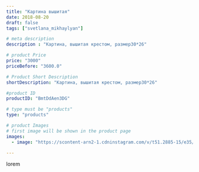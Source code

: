 ```yaml
---
title: "Картина вышитая"
date: 2018-08-20
draft: false
tags: ["svetlana_mikhaylyan"]

# meta description
description : "Картина, вышитая крестом, размер30*26"

# product Price
price: "3000"
priceBefore: "3600.0"

# Product Short Description
shortDescription: "Картина, вышитая крестом, размер30*26"

#product ID
productID: "BmtDdAen3DG"

# type must be "products"
type: "products"

# product Images
# first image will be shown in the product page
images:
  - image: "https://scontent-arn2-1.cdninstagram.com/v/t51.2885-15/e35/39092998_1736751326450250_8448617411908730880_n.jpg?se=7&tp=1&_nc_ht=scontent-arn2-1.cdninstagram.com&_nc_cat=106&_nc_ohc=NbFp_Z81uWoAX8-AQxr&oh=af4e903ae357bf02ca909e5d217a440f&oe=6072662C&ig_cache_key=MTg1MDE1MDIwOTQzNzI2NjExOA%3D%3D.2"

---
```

lorem
